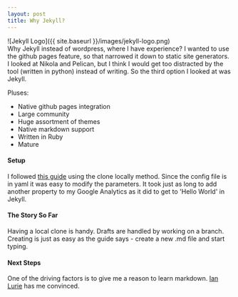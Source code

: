 ```yaml
---
layout: post
title: Why Jekyll?
---
```

<div class="img_center"> 
  ![Jekyll Logo]({{ site.baseurl }}/images/jekyll-logo.png) 
</div>
Why Jekyll instead of wordpress, where I have experience?  
I wanted to use the github pages feature, so that narrowed it down to static site generators. I looked at Nikola and Pelican, but I think I would get too distracted by the tool (written in python) instead of writing. So the third option I looked at was Jekyll. 

Pluses:
* Native github pages integration
* Large community
* Huge assortment of themes
* Native markdown support
* Written in Ruby
* Mature

#### Setup

I followed [this guide](https://www.smashingmagazine.com/2014/08/build-blog-jekyll-github-pages/) using the clone locally method. Since the config file is in yaml it was easy to modify the parameters. It took just as long to add another property to my Google Analytics as it did to get to 'Hello World' in Jekyll. 

#### The Story So Far

Having a local clone is handy. Drafts are handled by working on a branch. Creating is just as easy as the guide says - create a new .md file and start typing.

#### Next Steps  

One of the driving factors is to give me a reason to learn markdown. [Ian Lurie](https://twitter.com/portentint) has me convinced.
